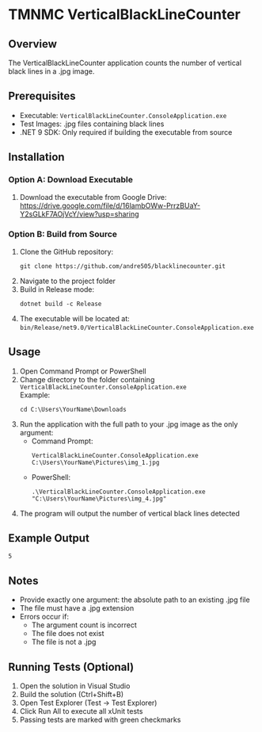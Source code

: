 # TMNMC VerticalBlackLineCounter

## Overview
The VerticalBlackLineCounter application counts the number of vertical black lines in a .jpg image.

## Prerequisites
- Executable: `VerticalBlackLineCounter.ConsoleApplication.exe`
- Test Images: .jpg files containing black lines
- .NET 9 SDK: Only required if building the executable from source

## Installation

### Option A: Download Executable
1. Download the executable from Google Drive:  
   https://drive.google.com/file/d/16lambOWw-PrrzBUaY-Y2sGLkF7AOjVcY/view?usp=sharing

### Option B: Build from Source
1. Clone the GitHub repository:
   ```
   git clone https://github.com/andre505/blacklinecounter.git
   ```
2. Navigate to the project folder
3. Build in Release mode:
   ```
   dotnet build -c Release
   ```
4. The executable will be located at:  
   `bin/Release/net9.0/VerticalBlackLineCounter.ConsoleApplication.exe`

## Usage
1. Open Command Prompt or PowerShell
2. Change directory to the folder containing `VerticalBlackLineCounter.ConsoleApplication.exe`  
   Example:
   ```
   cd C:\Users\YourName\Downloads
   ```
3. Run the application with the full path to your .jpg image as the only argument:
   - Command Prompt:
     ```
     VerticalBlackLineCounter.ConsoleApplication.exe C:\Users\YourName\Pictures\img_1.jpg
     ```
   - PowerShell:
     ```
     .\VerticalBlackLineCounter.ConsoleApplication.exe "C:\Users\YourName\Pictures\img_4.jpg"
     ```
4. The program will output the number of vertical black lines detected

## Example Output
```
5
```

## Notes
- Provide exactly one argument: the absolute path to an existing .jpg file
- The file must have a .jpg extension
- Errors occur if:
  - The argument count is incorrect
  - The file does not exist
  - The file is not a .jpg

## Running Tests (Optional)
1. Open the solution in Visual Studio
2. Build the solution (Ctrl+Shift+B)
3. Open Test Explorer (Test → Test Explorer)
4. Click Run All to execute all xUnit tests
5. Passing tests are marked with green checkmarks